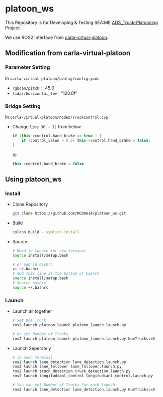 # platoon_ws
This Repository is for Developing & Testing SEA:ME [ADS_Truck-Platooning](https://github.com/SEA-ME/ADS_Truck-Platooning) Project.



We use ROS2 Interface from [carla-virtual-platoon](https://github.com/AveesLab/carla-virtual-platoon).

## Modification from carla-virtual-platoon

### Parameter Setting
In `carla-virtual-platoon/config/config.yaml`
- `rgbcam/pitch` : -45.0
- `lidar/horizontal_fov` : "120.0f"


### Bridge Setting
In `carla-virtual-platoon/nodes/TruckControl.cpp`

- Change `line 30 ~ 32` from below
    ```cpp
    if (this->control.hand_brake == true ) {
        if (control_value > 0.5) this->control.hand_brake = false;
    }
    ```
    to 
    ```cpp
    this->control.hand_brake = false
    ```

## Using platoon_ws

### Install
- Clone Repository
    ```bash
    git clone https://github.com/MC00614/platoon_ws.git
    ```
- Build
    ```bash
    colcon build --symlink-install
    ```
- Source
    ```bash
    # Need to source for new terminal
    source install/setup.bash
    ```
    ```bash
    # or add in bashrc
    vi ~/.bashrc
    # Add this line at the bottom of bashrc
    source install/setup.bash
    # Source bashrc
    source ~/.bashrc
    ```


### Launch
- Launch all together
    ```bash
    # Set One Truck
    ros2 launch platoon_launch platoon_launch.launch.py
    ```
    ```bash
    # or set Number of Trucks
    ros2 launch platoon_launch platoon_launch.launch.py NumTrucks:=3
    ```

- Launch Seperately
    ```bash
    # in each terminal
    ros2 launch lane_detection lane_detection.launch.py
    ros2 launch lane_follower lane_follower.launch.py
    ros2 launch truck_detection truck_detection.launch.py
    ros2 launch longitudianl_control longitudianl_control.launch.py
    ```
    ```bash
    # You can set Number of Trucks for each launch
    ros2 launch lane_detection lane_detection.launch.py NumTrucks:=3
    ```
